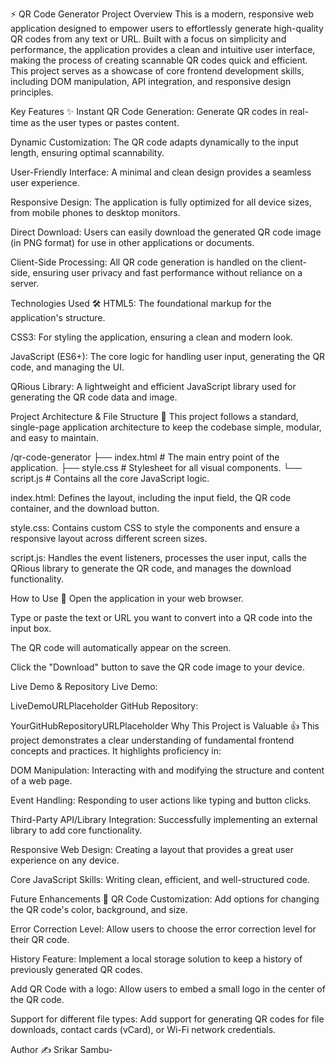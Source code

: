 ⚡ QR Code Generator
Project Overview
This is a modern, responsive web application designed to empower users to effortlessly generate high-quality QR codes from any text or URL. Built with a focus on simplicity and performance, the application provides a clean and intuitive user interface, making the process of creating scannable QR codes quick and efficient. This project serves as a showcase of core frontend development skills, including DOM manipulation, API integration, and responsive design principles.

Key Features ✨
Instant QR Code Generation: Generate QR codes in real-time as the user types or pastes content.

Dynamic Customization: The QR code adapts dynamically to the input length, ensuring optimal scannability.

User-Friendly Interface: A minimal and clean design provides a seamless user experience.

Responsive Design: The application is fully optimized for all device sizes, from mobile phones to desktop monitors.

Direct Download: Users can easily download the generated QR code image (in PNG format) for use in other applications or documents.

Client-Side Processing: All QR code generation is handled on the client-side, ensuring user privacy and fast performance without reliance on a server.

Technologies Used 🛠️
HTML5: The foundational markup for the application's structure.

CSS3: For styling the application, ensuring a clean and modern look.

JavaScript (ES6+): The core logic for handling user input, generating the QR code, and managing the UI.

QRious Library: A lightweight and efficient JavaScript library used for generating the QR code data and image.

Project Architecture & File Structure 📁
This project follows a standard, single-page application architecture to keep the codebase simple, modular, and easy to maintain.

/qr-code-generator
├── index.html           # The main entry point of the application.
├── style.css            # Stylesheet for all visual components.
└── script.js            # Contains all the core JavaScript logic.

index.html: Defines the layout, including the input field, the QR code container, and the download button.

style.css: Contains custom CSS to style the components and ensure a responsive layout across different screen sizes.

script.js: Handles the event listeners, processes the user input, calls the QRious library to generate the QR code, and manages the download functionality.

How to Use 🚀
Open the application in your web browser.

Type or paste the text or URL you want to convert into a QR code into the input box.

The QR code will automatically appear on the screen.

Click the "Download" button to save the QR code image to your device.

Live Demo & Repository
Live Demo: 

LiveDemoURLPlaceholder
GitHub Repository: 

YourGitHubRepositoryURLPlaceholder
Why This Project is Valuable 👍
This project demonstrates a clear understanding of fundamental frontend concepts and practices. It highlights proficiency in:

DOM Manipulation: Interacting with and modifying the structure and content of a web page.

Event Handling: Responding to user actions like typing and button clicks.

Third-Party API/Library Integration: Successfully implementing an external library to add core functionality.

Responsive Web Design: Creating a layout that provides a great user experience on any device.

Core JavaScript Skills: Writing clean, efficient, and well-structured code.

Future Enhancements 🔮
QR Code Customization: Add options for changing the QR code's color, background, and size.

Error Correction Level: Allow users to choose the error correction level for their QR code.

History Feature: Implement a local storage solution to keep a history of previously generated QR codes.

Add QR Code with a logo: Allow users to embed a small logo in the center of the QR code.

Support for different file types: Add support for generating QR codes for file downloads, contact cards (vCard), or Wi-Fi network credentials.

Author ✍️
Srikar Sambu- 
